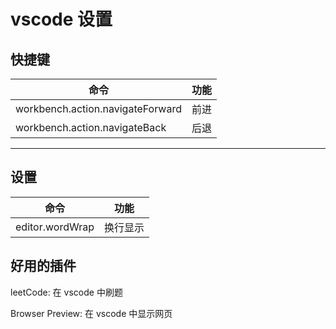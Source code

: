 # vscode 设置

## 快捷键

| 命令                             | 功能 |
| -------------------------------- | ---- |
| workbench.action.navigateForward | 前进 |
| workbench.action.navigateBack    | 后退 |

---

## 设置

| 命令            | 功能     |
| --------------- | -------- |
| editor.wordWrap | 换行显示 |

## 好用的插件

leetCode: 在 vscode 中刷题

Browser Preview: 在 vscode 中显示网页
